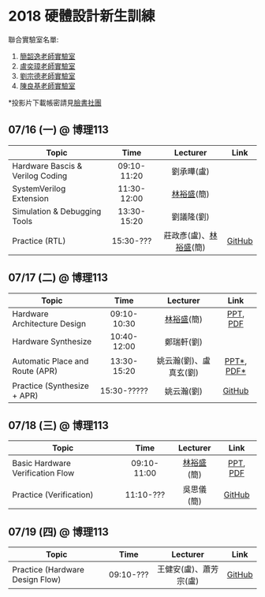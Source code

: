 # 2018 硬體設計新生訓練
聯合實驗室名單:
1. [簡韶逸老師實驗室](http://media.ee.ntu.edu.tw/)
1. [盧奕璋老師實驗室](http://async.ee.ntu.edu.tw/)
1. [劉宗德老師實驗室](http://www.ee.ntu.edu.tw/profile?id=1020909#)
1. [陳良基老師實驗室](http://video.ee.ntu.edu.tw/)

*投影片下載帳密請見[臉書社團](https://www.facebook.com/groups/1704925849588531/permalink/1748525388561910/)

## 07/16 (一) @ 博理113
|Topic|Time|Lecturer|Link|
|---|:---:|:---:|:---:|
|Hardware Bascis & Verilog Coding|09:10-11:20|劉承曄(盧)||
|SystemVerilog Extension|11:30-12:00|[林裕盛](https://johnjohnlin.github.io/)(簡)||
|Simulation & Debugging Tools|13:30-15:20|劉議隆(劉)||
|Practice (RTL)|15:30-???|莊政彥(盧)、[林裕盛](https://johnjohnlin.github.io/)(簡)|[GitHub](https://github.com/mediaic/VLSI_Lab1)|

## 07/17 (二) @ 博理113
|Topic|Time|Lecturer|Link|
|---|:---:|:---:|:---:|
|Hardware Architecture Design|09:10-10:30|[林裕盛](https://johnjohnlin.github.io/)(簡)|[PPT](http://media.ee.ntu.edu.tw/crash_course/2018/vlsi/hardware_architecture_design.pptx), [PDF](http://media.ee.ntu.edu.tw/crash_course/2018/vlsi/hardware_architecture_design.pdf)|
|Hardware Synthesize|10:40-12:00|鄭瑞軒(劉)||
|Automatic Place and Route (APR)|13:30-15:20|姚云瀚(劉)、盧真玄(劉)|[PPT*](http://media.ee.ntu.edu.tw/crash_course/2018/vlsi/secret/test.pptx), [PDF*](http://media.ee.ntu.edu.tw/crash_course/2018/vlsi/secret/test.pdf)|
|Practice (Synthesize + APR)|15:30-?????|姚云瀚(劉)|[GitHub](https://github.com/mediaic/VLSI_Lab1)|

## 07/18 (三) @ 博理113
|Topic|Time|Lecturer|Link|
|---|:---:|:---:|:---:|
|Basic Hardware Verification Flow|09:10-11:00|[林裕盛](https://johnjohnlin.github.io/)(簡)|[PPT](http://media.ee.ntu.edu.tw/crash_course/2018/vlsi/basic_hardware_verification_flow.pptx), [PDF](http://media.ee.ntu.edu.tw/crash_course/2018/vlsi/basic_hardware_verification_flow.pdf)|
|Practice (Verification)|11:10-???|吳思儀(簡)|[GitHub](https://github.com/mediaic/VLSI_Lab2)|

## 07/19 (四) @ 博理113
|Topic|Time|Lecturer|Link|
|---|:---:|:---:|:---:|
|Practice (Hardware Design Flow)|09:10-???|王健安(盧)、蕭芳宗(盧)|[GitHub](https://github.com/mediaic/VLSI_Lab2)|
